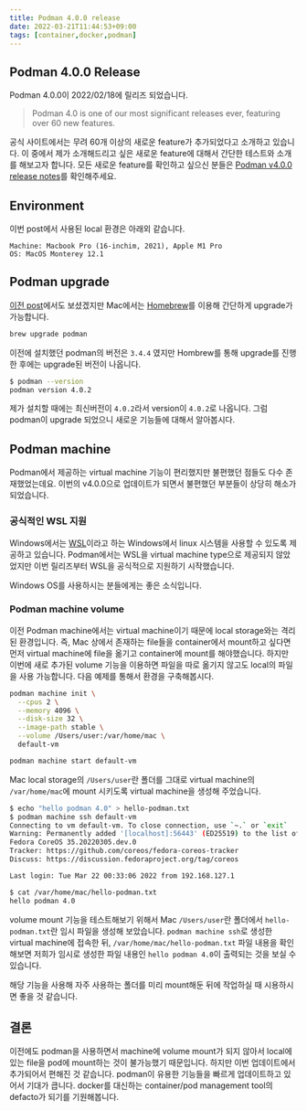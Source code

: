 ```yaml
---
title: Podman 4.0.0 release
date: 2022-03-21T11:44:53+09:00
tags: [container,docker,podman]
---
```


## Podman 4.0.0 Release

Podman 4.0.0이 2022/02/18에 릴리즈 되었습니다.

> Podman 4.0 is one of our most significant releases ever, featuring over 60 new features.

공식 사이트에서는 무려 60개 이상의 새로운 feature가 추가되었다고 소개하고 있습니다.
이 중에서 제가 소개해드리고 싶은 새로운 feature에 대해서 간단한 테스트와 소개를 해보고자 합니다.
모든 새로운 feature를 확인하고 싶으신 분들은 [Podman v4.0.0 release notes](https://github.com/containers/podman/releases/tag/v4.0.0)를 확인해주세요.

## Environment

이번 post에서 사용된 local 환경은 아래외 같습니다.
```text
Machine: Macbook Pro (16-inchim, 2021), Apple M1 Pro
OS: MacOS Monterey 12.1
```

## Podman upgrade

[이전 post](/posts/docker-alternatives-podman/index.ko.md)에서도 보셨겠지만 Mac에서는 [Homebrew](https://brew.sh/index_ko)를 이용해 간단하게 upgrade가 가능합니다.

```sh
brew upgrade podman
```

이전에 설치했던 podman의 버전은 `3.4.4` 였지만 Hombrew를 통해 upgrade를 진행한 후에는 upgrade된 버전이 나옵니다.

```sh
$ podman --version
podman version 4.0.2
```

제가 설치할 때에는 최신버전이 `4.0.2`라서 version이 `4.0.2`로 나옵니다.
그럼 podman이 upgrade 되었으니 새로운 기능들에 대해서 알아봅시다.

## Podman machine

Podman에서 제공하는 virtual machine 기능이 편리했지만 불편했던 점들도 다수 존재했었는데요.
이번의 v4.0.0으로 업데이트가 되면서 불편했던 부분들이 상당히 해소가 되었습니다.

### 공식적인 WSL 지원

Windows에서는 [WSL](https://docs.microsoft.com/ko-kr/windows/wsl/)이라고 하는 Windows에서 linux 시스템을 사용할 수 있도록 제공하고 있습니다.
Podman에서는 WSL을 virtual machine type으로 제공되지 않았었지만 이번 릴리즈부터 WSL을 공식적으로 지원하기 시작했습니다.

Windows OS를 사용하시는 분들에게는 좋은 소식입니다.

### Podman machine volume

이전 Podman machine에서는 virtual machine이기 때문에 local storage와는 격리된 환경입니다.
즉, Mac 상에서 존재하는 file들을 container에서 mount하고 싶다면 먼저 virtual machine에 file을 옮기고 container에 mount를 해야했습니다.
하지만 이번에 새로 추가된 volume 기능을 이용하면 파일을 따로 옮기지 않고도 local의 파일을 사용 가능합니다.
다음 예제를 통해서 환경을 구축해봅시다.

```sh
podman machine init \
  --cpus 2 \
  --memory 4096 \
  --disk-size 32 \
  --image-path stable \
  --volume /Users/user:/var/home/mac \
  default-vm

podman machine start default-vm
```

Mac local storage의 `/Users/user`란 폴더를 그대로 virtual machine의  `/var/home/mac`에 mount 시키도록 virtual machine을 생성해 주었습니다.

```sh
$ echo "hello podman 4.0" > hello-podman.txt
$ podman machine ssh default-vm
Connecting to vm default-vm. To close connection, use `~.` or `exit`
Warning: Permanently added '[localhost]:56443' (ED25519) to the list of known hosts.
Fedora CoreOS 35.20220305.dev.0
Tracker: https://github.com/coreos/fedora-coreos-tracker
Discuss: https://discussion.fedoraproject.org/tag/coreos

Last login: Tue Mar 22 00:33:06 2022 from 192.168.127.1

$ cat /var/home/mac/hello-podman.txt
hello podman 4.0
```

volume mount 기능을 테스트해보기 위해서 Mac `/Users/user`란 폴더에서 `hello-podman.txt`란 임시 파일을 생성해 보았습니다.
`podman machine ssh`로 생성한 virtual machine에 접속한 뒤, `/var/home/mac/hello-podman.txt` 파일 내용을 확인해보면 저희가 임시로 생성한 파일 내용인 `hello podman 4.0`이 출력되는 것을 보실 수 있습니다.

해당 기능을 사용해 자주 사용하는 폴더를 미리 mount해둔 뒤에 작업하실 때 시용하시면 좋을 것 같습니다.

## 결론

이전에도 podman을 사용하면서 machine에 volume mount가 되지 않아서 local에 있는 file을 pod에 mount하는 것이 불가능했기 때문입니다.
하지만 이번 업데이트에서 추가되어서 편해진 것 같습니다. podman이 유용한 기능들을 빠르게 업데이트하고 있어서 기대가 큽니다.
docker를 대신하는 container/pod management tool의 defacto가 되기를 기원해봅니다.